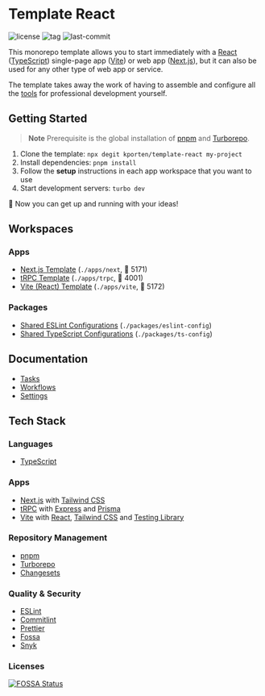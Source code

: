 # Template React

![license](https://img.shields.io/github/license/kporten/template-react?style=for-the-badge)
![tag](https://img.shields.io/github/v/tag/kporten/template-react?style=for-the-badge)
![last-commit](https://img.shields.io/github/last-commit/kporten/template-react?style=for-the-badge)

This monorepo template allows you to start immediately with a [React](https://reactjs.org) ([TypeScript](https://www.typescriptlang.org)) single-page app ([Vite](https://vitejs.dev)) or web app ([Next.js](https://nextjs.org)), but it can also be used for any other type of web app or service.

The template takes away the work of having to assemble and configure all the [tools](#tech-stack) for professional development yourself.

## Getting Started

> **Note**
> Prerequisite is the global installation of [pnpm](https://pnpm.io/installation) and [Turborepo](https://turbo.build/repo/docs/faq#should-i-install-turborepo-globally).

1. Clone the template: `npx degit kporten/template-react my-project`
2. Install dependencies: `pnpm install`
3. Follow the **setup** instructions in each app workspace that you want to use
4. Start development servers: `turbo dev`

:rocket: Now you can get up and running with your ideas!

## Workspaces

### Apps

- [Next.js Template](./apps/next/README.md) (`./apps/next`, 🔌 5171)
- [tRPC Template](./apps/trpc/README.md) (`./apps/trpc`, 🔌 4001)
- [Vite (React) Template](./apps/vite/README.md) (`./apps/vite`, 🔌 5172)

### Packages

- [Shared ESLint Configurations](./packages/eslint-config/README.md) (`./packages/eslint-config`)
- [Shared TypeScript Configurations](./packages/ts-config/README.md) (`./packages/ts-config`)

## Documentation

- [Tasks](./docs/tasks.md)
- [Workflows](./docs/workflows.md)
- [Settings](./docs/settings.md)

## Tech Stack

### Languages

- [TypeScript](https://www.typescriptlang.org)

### Apps

- [Next.js](https://nextjs.org) with [Tailwind CSS](https://tailwindcss.com)
- [tRPC](https://trpc.io) with [Express](https://expressjs.com) and [Prisma](https://www.prisma.io)
- [Vite](https://vitejs.dev) with [React](https://reactjs.org), [Tailwind CSS](https://tailwindcss.com) and [Testing Library](https://testing-library.com)

### Repository Management

- [pnpm](https://pnpm.io)
- [Turborepo](https://turborepo.org)
- [Changesets](https://github.com/changesets/changesets)

### Quality & Security

- [ESLint](https://eslint.org)
- [Commitlint](https://commitlint.js.org)
- [Prettier](https://prettier.io)
- [Fossa](https://fossa.com)
- [Snyk](https://snyk.io)

### Licenses

[![FOSSA Status](https://app.fossa.com/api/projects/custom%2B27173%2Fgithub.com%2Fkporten%2Ftemplate-react.svg?type=large)](https://app.fossa.com/projects/custom%2B27173%2Fgithub.com%2Fkporten%2Ftemplate-react?ref=badge_large)
